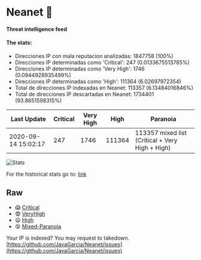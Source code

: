 # Neanet :hocho:
#### Threat intelligence feed
#### The stats:

- Direcciones IP con mala reputacion analizadas: 1847758 (100%)
- Direcciones IP determinadas como 'Critical':  247 (0.0133675513785%)
- Direcciones IP determinadas como 'Very High':  1746 (0.0944928935499%)
- Direcciones IP determinadas como 'High':  111364 (6.02697972354)
- Total de direcciones IP indexadas en Neanet:  113357 (6.13484016846%)
- Total de direcciones IP descartadas en Neanet:  1734401 (93.8651598315%)

| Last Update | Critical | Very High | High | Paranoia |
| --- | --- | --- | --- | --- |
| 2020-09-14 15:02:17 | 247 | 1746 | 111364 | 113357 mixed list (Critical + Very High + High)|

![Stats](https://docs.google.com/spreadsheets/d/e/2PACX-1vSnaNMIXVabIpDJjufMlzH7poXnshF3mgd8Is1g9ytUEzVsP5my4Trn8f-xkoLLQ38xpL3HtmUexLo6/pubchart?oid=501124687&format=image)

For the historical stats go to: [link](/stats.csv)
## Raw
- :scream: [Critical](https://raw.githubusercontent.com/JavaGarcia/Neanet/master/blacklists/neanet_critical.txt)
- :fearful: [VeryHigh](https://raw.githubusercontent.com/JavaGarcia/Neanet/master/blacklists/neanet_veryHigh.txtt)
- :frowning: [High](https://raw.githubusercontent.com/JavaGarcia/Neanet/master/blacklists/neanet_high.txt)
- :dizzy_face: [Mixed-Paranoia](https://raw.githubusercontent.com/JavaGarcia/Neanet/master/blacklists/neanet_all.txt)


Your IP is indexed? You may request to takedown. [https://github.com/JavaGarcia/Neanet/issues](https://github.com/JavaGarcia/Neanet/issues)
















































































































































































































































































































































































































































































































































































































































































































































































































